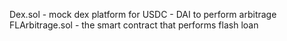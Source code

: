 Dex.sol - mock dex platform for USDC - DAI to perform arbitrage
FLArbitrage.sol - the smart contract that performs flash loan
